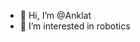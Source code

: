 - 👋 Hi, I’m @Anklat
- 👀 I’m interested in robotics

<!---
Anklat/Anklat is a ✨ special ✨ repository because its `README.md` (this file) appears on your GitHub profile.
You can click the Preview link to take a look at your changes.
--->
